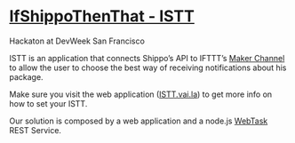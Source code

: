 # [IfShippoThenThat - ISTT](http://istt.vai.la)
Hackaton at DevWeek San Francisco

ISTT is an application that connects Shippo’s API to IFTTT’s [Maker Channel](https://ifttt.com/maker) to allow the user to choose the best way of receiving notifications about his package.

Make sure you visit the web application ([ISTT.vai.la](http://istt.vai.la)) to get more info on how to set your ISTT.

Our solution is composed by a web application and a node.js [WebTask](https://webtask.io/) REST Service.

